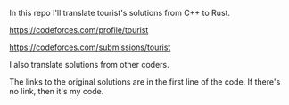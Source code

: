 In this repo I'll translate tourist's solutions from C++ to Rust.

https://codeforces.com/profile/tourist

https://codeforces.com/submissions/tourist


I also translate solutions from other coders.

The links to the original solutions are in the first line of the code. If
there's no link, then it's my code.
